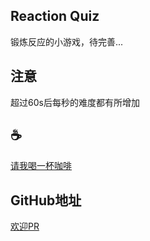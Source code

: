 ## Reaction Quiz
锻炼反应的小游戏，待完善...

## 注意
超过60s后每秒的难度都有所增加

## :coffee: 
[请我喝一杯咖啡](https://github.com/Simon-He95/sponsor)

## GitHub地址
[欢迎PR](https://github.com/Simon-He95/reaction-quiz)
